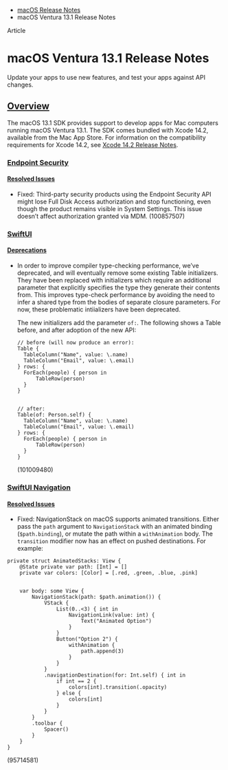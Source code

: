 - [macOS Release Notes](https://developer.apple.com/documentation/macos-release-notes)
- macOS Ventura 13.1 Release Notes

Article

# macOS Ventura 13.1 Release Notes

Update your apps to use new features, and test your apps against API changes.

## [Overview](https://developer.apple.com/documentation/macos-release-notes/macos-13_1-release-notes#Overview)

The macOS 13.1 SDK provides support to develop apps for Mac computers running macOS Ventura 13.1. The SDK comes bundled with Xcode 14.2, available from the Mac App Store. For information on the compatibility requirements for Xcode 14.2, see [Xcode 14.2 Release Notes](https://developer.apple.com/documentation/Xcode-Release-Notes/xcode-14_2-release-notes).

### [Endpoint Security](https://developer.apple.com/documentation/macos-release-notes/macos-13_1-release-notes#Endpoint-Security)

#### [Resolved Issues](https://developer.apple.com/documentation/macos-release-notes/macos-13_1-release-notes#Resolved-Issues)

- Fixed: Third-party security products using the Endpoint Security API might lose Full Disk Access authorization and stop functioning, even though the product remains visible in System Settings. This issue doesn’t affect authorization granted via MDM. (100857507)

### [SwiftUI](https://developer.apple.com/documentation/macos-release-notes/macos-13_1-release-notes#SwiftUI)

#### [Deprecations](https://developer.apple.com/documentation/macos-release-notes/macos-13_1-release-notes#Deprecations)

- In order to improve compiler type-checking performance, we’ve deprecated, and will eventually remove some existing Table initializers. They have been replaced with initializers which require an additional parameter that explicitly specifies the type they generate their contents from. This improves type-check performance by avoiding the need to infer a shared type from the bodies of separate closure parameters. For now, these problematic intiializers have been deprecated.

  The new initializers add the parameter `of:`. The following shows a Table before, and after adoption of the new API:

  ```
  // before (will now produce an error):
  Table {
    TableColumn("Name", value: \.name)
    TableColumn("Email", value: \.email)
  } rows: {
    ForEach(people) { person in
        TableRow(person)
    }
  }


  // after:
  Table(of: Person.self) {
    TableColumn("Name", value: \.name)
    TableColumn("Email", value: \.email)
  } rows: {
    ForEach(people) { person in
        TableRow(person)
    }
  }

  ```

  (101009480)

### [SwiftUI Navigation](https://developer.apple.com/documentation/macos-release-notes/macos-13_1-release-notes#SwiftUI-Navigation)

#### [Resolved Issues](https://developer.apple.com/documentation/macos-release-notes/macos-13_1-release-notes#Resolved-Issues)

- Fixed: NavigationStack on macOS supports animated transitions. Either pass the `path` argument to `NavigationStack` with an animated binding (`$path.binding`), or mutate the path within a `withAnimation` body. The `transition` modifier now has an effect on pushed destinations. For example:

```
private struct AnimatedStacks: View {
    @State private var path: [Int] = []
    private var colors: [Color] = [.red, .green, .blue, .pink]


    var body: some View {
        NavigationStack(path: $path.animation()) {
            VStack {
                List(0..<3) { int in
                    NavigationLink(value: int) {
                        Text("Animated Option")
                    }
                }
                Button("Option 2") {
                    withAnimation {
                        path.append(3)
                    }
                }
            }
            .navigationDestination(for: Int.self) { int in
                if int == 2 {
                    colors[int].transition(.opacity)
                } else {
                    colors[int]
                }
            }
        }
        .toolbar {
            Spacer()
        }
    }
}

```

(95714581)
